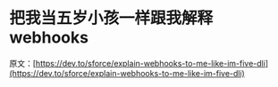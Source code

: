 # 把我当五岁小孩一样跟我解释 webhooks

原文：[https://dev.to/sforce/explain-webhooks-to-me-like-im-five-dli](https://dev.to/sforce/explain-webhooks-to-me-like-im-five-dli)